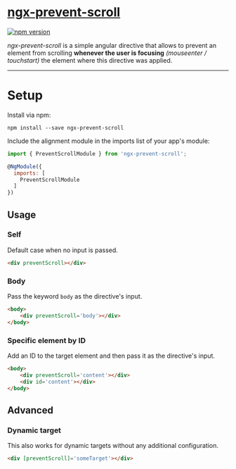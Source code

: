 # [ngx-prevent-scroll](https://github.com/sergiocarneiro/ngx-prevent-scroll)

[![npm version](https://badge.fury.io/js/ngx-prevent-scroll.svg)](https://www.npmjs.com/package/ngx-prevent-scroll)

*ngx-prevent-scroll* is a simple angular directive that allows to prevent an element from scrolling **whenever the user is focusing** *(mouseenter / touchstart)* the element where this directive was applied.

-----------

# Setup

Install via npm:
```
npm install --save ngx-prevent-scroll
```

Include the alignment module in the imports list of your app's module:
```js
import { PreventScrollModule } from 'ngx-prevent-scroll';

@NgModule({
  imports: [
    PreventScrollModule
  ]
})
```

## Usage

### Self
Default case when no input is passed.

```html
<div preventScroll></div>
```

### Body
Pass the keyword `body` as the directive's input.

```html
<body>
    <div preventScroll='body'></div>
</body>
```

### Specific element by ID
Add an ID to the target element and then pass it as the directive's input.

```html
<body>
    <div preventScroll='content'></div>
    <div id='content'></div>
</body>
```

## Advanced

### Dynamic target
This also works for dynamic targets without any additional configuration.

```html
<div [preventScroll]='someTarget'></div>
```
